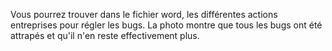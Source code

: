 Vous pourrez trouver dans le fichier word, les différentes actions entreprises pour régler les bugs.
La photo montre que tous les bugs ont été attrapés et qu'il n'en reste effectivement plus.
